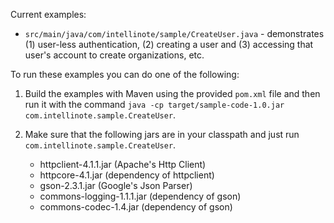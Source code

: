 Current examples:

 * `src/main/java/com/intellinote/sample/CreateUser.java` - demonstrates (1) user-less authentication, (2) creating a user and (3) accessing that user's account to create organizations, etc.

To run these examples you can do one of the following:

1. Build the examples with Maven using the provided `pom.xml` file and then run it with the command `java -cp target/sample-code-1.0.jar com.intellinote.sample.CreateUser`.

2. Make sure that the following jars are in your classpath and just run `com.intellinote.sample.CreateUser`.
	* 	httpclient-4.1.1.jar (Apache's Http Client)
 	* 	httpcore-4.1.jar (dependency of httpclient)
 	* 	gson-2.3.1.jar (Google's Json Parser)
 	* 	commons-logging-1.1.1.jar (dependency of gson)
 	* 	commons-codec-1.4.jar (dependency of gson)
